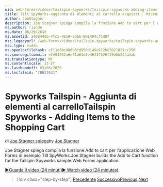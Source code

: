```yaml
---
uid: web-forms/videos/tailspin-spyworks/tailspin-spyworks-adding-items-to-the-shopping-cart
title: Tilt SpyWorks-aggiunta di elementi al carrello acquisti | Microsoft Docs
author: JoeStagner
description: Joe Stagner spiega compila la funzione Add to cart per l'applicazione Web Forms di esempio Tilt SpyWorks.
ms.author: riande
ms.date: 06/29/2010
ms.assetid: a408449b-4fc5-4659-8bb6-801404cfbd8f
msc.legacyurl: /web-forms/videos/tailspin-spyworks/tailspin-spyworks-adding-items-to-the-shopping-cart
msc.type: video
ms.openlocfilehash: cf11d6bc886b5fd950d149e922b83021827cc350
ms.sourcegitcommit: e7e91932a6e91a63e2e46417626f39d6b244a3ab
ms.translationtype: MT
ms.contentlocale: it-IT
ms.lasthandoff: 03/06/2020
ms.locfileid: "78627631"
---
```

# <a name="tailspin-spyworks---adding-items-to-the-shopping-cart"></a><span data-ttu-id="614ba-103">Spyworks Tailspin - Aggiunta di elementi al carrello</span><span class="sxs-lookup"><span data-stu-id="614ba-103">Tailspin Spyworks - Adding Items to the Shopping Cart</span></span>

<span data-ttu-id="614ba-104">di [Joe Stagner spiega](https://github.com/JoeStagner)</span><span class="sxs-lookup"><span data-stu-id="614ba-104">by [Joe Stagner](https://github.com/JoeStagner)</span></span>

<span data-ttu-id="614ba-105">Joe Stagner spiega compila la funzione Add to cart per l'applicazione Web Forms di esempio Tilt SpyWorks.</span><span class="sxs-lookup"><span data-stu-id="614ba-105">Joe Stagner builds the Add to Cart function for the Tailspin Spyworks sample Web Forms application.</span></span>

[<span data-ttu-id="614ba-106">&#9654;Guarda il video (24 minuti)</span><span class="sxs-lookup"><span data-stu-id="614ba-106">&#9654; Watch video (24 minutes)</span></span>](https://channel9.msdn.com/Blogs/ASP-NET-Site-Videos/tailspin-spyworks-adding-items-to-the-shopping-cart)

> [!div class="step-by-step"]
> <span data-ttu-id="614ba-107">[Precedente](tailspin-spyworks-display-per-product-details.md)
> [Successivo](tailspin-spyworks-display-shopping-cart.md)</span><span class="sxs-lookup"><span data-stu-id="614ba-107">[Previous](tailspin-spyworks-display-per-product-details.md)
[Next](tailspin-spyworks-display-shopping-cart.md)</span></span>
